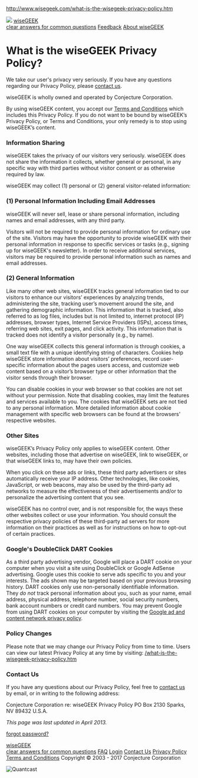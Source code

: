 http://www.wisegeek.com/what-is-the-wisegeek-privacy-policy.htm

![](http://b.scorecardresearch.com/p?c1=2&c2=8556372&cv=2.0&cj=1)
<a href="http://www.wisegeek.com" class="logo"><span class="part1">wise</span><span class="part2">GEEK</span><br />
<span class="caption">clear answers for common questions</span></a>
[Feedback](http://www.wisegeek.com/how-can-i-contact-wisegeek.htm) [About wiseGEEK](http://www.wisegeek.com/who-is-wisegeek.htm)

What is the wiseGEEK Privacy Policy?
====================================

We take our user's privacy very seriously. If you have any questions regarding our Privacy Policy, please [contact us](/how-can-i-contact-wisegeek.htm).

wiseGEEK is wholly owned and operated by Conjecture Corporation.

By using wiseGEEK content, you accept our [Terms and Conditions](/what-are-wisegeeks-terms-and-conditions.htm) which includes this Privacy Policy. If you do not want to be bound by wiseGEEK’s Privacy Policy, or Terms and Conditions, your only remedy is to stop using wiseGEEK’s content.

### Information Sharing

wiseGEEK takes the privacy of our visitors very seriously. wiseGEEK does not share the information it collects, whether general or personal, in any specific way with third parties without visitor consent or as otherwise required by law.

wiseGEEK may collect (1) personal or (2) general visitor-related information:

### (1) Personal Information Including Email Addresses

wiseGEEK will never sell, lease or share personal information, including names and email addresses, with any third party.

Visitors will not be required to provide personal information for ordinary use of the site. Visitors may have the opportunity to provide wiseGEEK with their personal information in response to specific services or tasks (e.g., signing up for wiseGEEK's newsletter). In order to receive additional services, visitors may be required to provide personal information such as names and email addresses.

### (2) General Information

Like many other web sites, wiseGEEK tracks general information tied to our visitors to enhance our visitors’ experiences by analyzing trends, administering the site, tracking user’s movement around the site, and gathering demographic information. This information that is tracked, also referred to as log files, includes but is not limited to, internet protocol (IP) addresses, browser types, Internet Service Providers (ISPs), access times, referring web sites, exit pages, and click activity. This information that is tracked does not identify a visitor personally (e.g., by name).

One way wiseGEEK collects this general information is through cookies, a small text file with a unique identifying string of characters. Cookies help wiseGEEK store information about visitors’ preferences, record user-specific information about the pages users access, and customize web content based on a visitor’s browser type or other information that the visitor sends through their browser.

You can disable cookies in your web browser so that cookies are not set without your permission. Note that disabling cookies, may limit the features and services available to you. The cookies that wiseGEEK sets are not tied to any personal information. More detailed information about cookie management with specific web browsers can be found at the browsers' respective websites.

### Other Sites

wiseGEEK’s Privacy Policy only applies to wiseGEEK content. Other websites, including those that advertise on wiseGEEK, link to wiseGEEK, or that wiseGEEK links to, may have their own policies.

When you click on these ads or links, these third party advertisers or sites automatically receive your IP address. Other technologies, like cookies, JavaScript, or web beacons, may also be used by the third-party ad networks to measure the effectiveness of their advertisements and/or to personalize the advertising content that you see.

wiseGEEK has no control over, and is not responsible for, the ways these other websites collect or use your information. You should consult the respective privacy policies of these third-party ad servers for more information on their practices as well as for instructions on how to opt-out of certain practices.

### Google's DoubleClick DART Cookies

As a third party advertising vendor, Google will place a DART cookie on your computer when you visit a site using DoubleClick or Google AdSense advertising. Google uses this cookie to serve ads specific to you and your interests. The ads shown may be targeted based on your previous browsing history. DART cookies only use non-personally identifiable information. They *do not* track personal information about you, such as your name, email address, physical address, telephone number, social security numbers, bank account numbers or credit card numbers. You may prevent Google from using DART cookies on your computer by visiting the [Google ad and content network privacy policy](http://www.doubleclick.com/privacy/dart_adserving.aspx).

### Policy Changes

Please note that we may change our Privacy Policy from time to time. Users can view our latest Privacy Policy at any time by visiting: [/what-is-the-wisegeek-privacy-policy.htm](/what-is-the-wisegeek-privacy-policy.htm)

### Contact Us

If you have any questions about our Privacy Policy, feel free to [contact us](/how-can-i-contact-wisegeek.htm) by email, or in writing to the following address:

Conjecture Corporation
re: wiseGEEK Privacy Policy
PO Box 2130
Sparks, NV 89432
U.S.A.

*This page was last updated in April 2013.*

[forgot password?](http://www.wisegeek.com/password-recovery.htm)

<a href="http://www.wisegeek.com" class="logo"><span class="part1">wise</span><span class="part2">GEEK</span><br />
<span class="caption">clear answers for common questions</span></a>
[FAQ](http://www.wisegeek.com/faq.htm)
[Login](# "login")
[Contact Us](http://www.wisegeek.com/how-can-i-contact-wisegeek.htm)
[Privacy Policy](http://www.wisegeek.com/what-is-the-wisegeek-privacy-policy.htm)
[Terms and Conditions](http://www.wisegeek.com/what-are-wisegeeks-terms-and-conditions.htm)
<span property="dc:rights">Copyright © 2003 - 2017</span> <span property="dc:publisher">Conjecture Corporation</span>

![Quantcast](//pixel.quantserve.com/pixel/p-e39qsVhukR7DA.gif)

